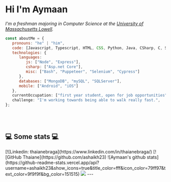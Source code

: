 <h1> Hi I'm Aymaan </h1>


<p><em>I'm a freshman majoring in Computer Science at the <a href="https://uml.edu/">University of Massachusetts Lowell</a>.</em></p>


```javascript
const aboutMe = {
   pronouns: "he" | "him",
   code: [Javascript, Typescript, HTML, CSS, Python, Java, CSharp, C, Swift, C++],
   technologies: {
      languages:
         js: ["Node", "Express"],
         csharp: ["Asp.net Core"],
         misc: ["Bash", "Puppeteer", "Selenium", "Cypress"]
      },
      databases: ["MongoDB", "mySQL", "SQLServer"],
      mobile: ["Android", "iOS"]
   },
   currentOccupation: ["first year student, open for job opportunities"],
   challenge: "I'm working towards being able to walk really fast.",
};
```
</br></br>
<h2>💻 Some stats 💻</h2>
[![Linkedin: thaianebraga](https://www.linkedin.com/in/thaianebraga/)
[![GitHub Thaiane](https://github.com/ashaikh23)
![Aymaan's github stats](https://github-readme-stats.vercel.app/api?username=ashaikh23&show_icons=true&title_color=fff&icon_color=79ff97&text_color=9f9f9f&bg_color=151515)
<img src="https://media1.giphy.com/media/HV0tHmPREaD0sIixmg/giphy.gif">
---

